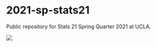 # 2021-sp-stats21

Public repository for Stats 21 Spring Quarter 2021 at UCLA. 
  
![](https://media.giphy.com/media/aK4wh0UE3oddS/giphy.gif)